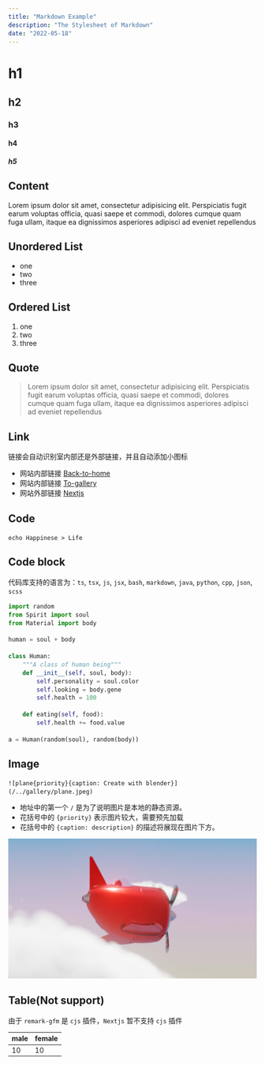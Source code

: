 ```yaml
---
title: "Markdown Example"
description: "The Stylesheet of Markdown"
date: "2022-05-18"
---
```


# h1
## h2
### h3
#### h4
##### h5

## Content

Lorem ipsum dolor sit amet, consectetur adipisicing elit. Perspiciatis
fugit earum voluptas officia, quasi saepe et commodi, dolores cumque
quam fuga ullam, itaque ea dignissimos asperiores adipisci ad eveniet
repellendus

## Unordered List

- one
- two
- three

## Ordered List

1. one
2. two
3. three
## Quote

> Lorem ipsum dolor sit amet, consectetur adipisicing elit. Perspiciatis
> fugit earum voluptas officia, quasi saepe et commodi, dolores cumque
> quam fuga ullam, itaque ea dignissimos asperiores adipisci ad eveniet
> repellendus

## Link

链接会自动识别室内部还是外部链接，并且自动添加小图标
- 网站内部链接 [Back-to-home](/)
- 网站内部链接 [To-gallery](/gallery)
- 网站外部链接 [Nextjs](https://nextjs.org/)

## Code

`echo Happinese > Life`

## Code block

代码库支持的语言为：`ts`, `tsx`, `js`, `jsx`, `bash`, `markdown`, `java`, `python`, `cpp`, `json`, `scss`

```python
import random
from Spirit import soul
from Material import body

human = soul + body

class Human:
    """A class of human being"""
    def __init__(self, soul, body):
        self.personality = soul.color
        self.looking = body.gene
        self.health = 100

    def eating(self, food):
        self.health += food.value

a = Human(random(soul), random(body))
```

## Image

`![plane{priority}{caption: Create with blender}](/../gallery/plane.jpeg)`

- 地址中的第一个 `/` 是为了说明图片是本地的静态资源。
- 花括号中的 `{priority}` 表示图片较大，需要预先加载
- 花括号中的 `{caption: description}` 的描述将展现在图片下方。

![plane{priority}{caption: The Little Pilot Create with Blender}](/../gallery/plane.jpeg)

## Table(Not support)

由于 `remark-gfm` 是 `cjs` 插件，`Nextjs` 暂不支持 `cjs` 插件

| male | female |
| --- | --- |
| 10 | 10 |
